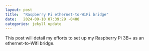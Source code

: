 ```yaml
---
layout: post
title:  "Raspberry Pi ethernet-to-WiFi bridge"
date:   2024-09-10 07:39:29 -0400
categories: jekyll update
---
```

This post will detail my efforts to set up my Raspberry Pi 3B+ as an ethernet-to-Wifi bridge.
